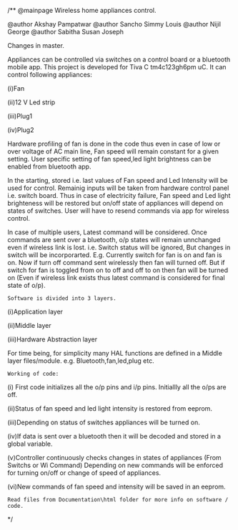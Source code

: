 /**
@mainpage Wireless home appliances control.

@author Akshay Pampatwar 
@author Sancho Simmy Louis 
@author Nijil George 
@author Sabitha Susan Joseph 

Changes in master.

Appliances can be controlled via switches on a control board or a bluetooth mobile app. This project is developed for Tiva C tm4c123gh6pm uC. It can control following appliances:

(i)Fan

(ii)12 V Led strip

(iii)Plug1

(iv)Plug2

Hardware profiling of fan is done in the code thus even in case of low or over voltage of AC main line, Fan speed will remain constant for a given setting.
User specific setting of fan speed,led light brightness can be enabled from bluetooth app. 

In the starting, stored i.e. last values of Fan speed and Led Intensity will be used for control. 
Remainig inputs will be taken from hardware control panel i.e. switch board.
Thus in case of electricity failure, Fan speed and Led light brighteness will be restored but on/off state of appliances will depend on states of switches. User will have to resend commands via app for wireless control.

In case of multiple users, Latest command will be considered. 
Once commands are sent over a bluetooth, o/p states will remain unnchanged even if wireless link is lost. i.e. Switch status will be ignored, But changes in switch will be incorporarted. 
E.g. Currently switch for fan is on and fan is on. Now if turn off command sent wirelessly then fan will turned off. But if switch for fan is toggled from on to off and off to on then fan will be turned on (Even if wireless link exists thus latest command is considered for final state of o/p).

	Software is divided into 3 layers.

(i)Application layer

(ii)Middle layer

(iii)Hardware Abstraction layer

For time being, for simplicity many HAL functions are defined in a Middle layer files/module. e.g. Bluetooth,fan,led,plug etc.

	Working of code: 

(i) First code initializes all the o/p pins and i/p pins. Initiallly all the o/ps are off.

(ii)Status of fan speed and led light intensity is restored from eeprom.

(iii)Depending on status of switches appliances will be turned on.

(iv)If data is sent over a bluetooth then it will be decoded and stored in a global variable.

(v)Controller continuously checks changes in states of appliances (From Switchs or Wi Command) Depending on new commands will be enforced for turning on/off or change of speed of appliances.

(vi)New commands of fan speed and intensity will be saved in an eeprom.

	Read files from Documentation\html folder for more info on software / code.
*/
